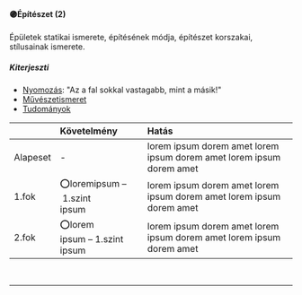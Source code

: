 #### 🟣Építészet (2)

Épületek statikai ismerete, építésének módja, építészet korszakai, stílusainak ismerete.

##### Kiterjeszti
- [Nyomozás](../kepzettsegek/nyomozas.md): "Az a fal sokkal vastagabb, mint a másik!"
- [Művészetismeret](../kepzettsegek/muveszetismeret.md)
- [Tudományok](../kepzettsegek/tudomanyok.md)

|          | Követelmény                                      | Hatás                                                                |
| :------- | :----------------------------------------------- | :------------------------------------------------------------------- |
| Alapeset | -                                                | lorem ipsum dorem amet lorem ipsum dorem amet lorem ipsum dorem amet |
| 1.fok    | ⭕loremipsum&nbsp;–&nbsp;1.szint<br />ipsum       | lorem ipsum dorem amet lorem ipsum dorem amet lorem ipsum dorem amet |
| 2.fok    | ⭕lorem<br />ipsum&nbsp;–&nbsp;1.szint<br />ipsum | lorem ipsum dorem amet lorem ipsum dorem amet lorem ipsum dorem amet |

<br />

---
